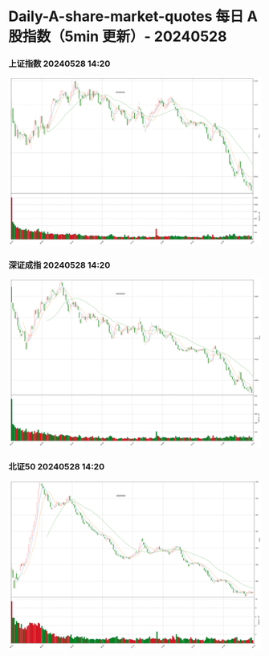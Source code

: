 
# Daily-A-share-market-quotes 每日 A 股指数（5min 更新）- 20240528

### 上证指数 20240528 14:20
![](./fig/2024/5/20240528-sh000001.png)

### 深证成指 20240528 14:20
![](./fig/2024/5/20240528-sz399001.png)

### 北证50 20240528 14:20
![](./fig/2024/5/20240528-bj899050.png)
